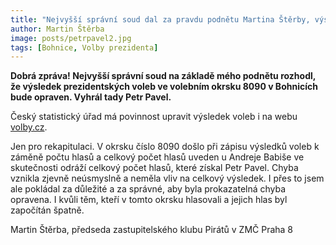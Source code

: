 ```yaml
---
title: "Nejvyšší správní soud dal za pravdu podnětu Martina Štěrby, výsledek okrsku 8090 v Bohnicích bude opraven"
author: Martin Štěrba
image: posts/petrpavel2.jpg
tags: [Bohnice, Volby prezidenta]
---
```


**Dobrá zpráva! Nejvyšší správní soud na základě mého podnětu rozhodl, že výsledek prezidentských voleb ve volebním okrsku 8090 v Bohnicích bude opraven. Vyhrál tady Petr Pavel.**

Český statistický úřad má povinnost upravit výsledek voleb i na webu [volby.cz](https://www.volby.cz/pls/prez2023/pe311?xjazyk=CZ&xnumnuts=1100&xobec=500208&xokrsek=8090).

Jen pro rekapitulaci. V okrsku číslo 8090 došlo při zápisu výsledků voleb k záměně počtu hlasů a celkový počet hlasů uveden u Andreje Babiše ve skutečnosti odráží celkový počet hlasů, které získal Petr Pavel. Chyba vznikla zjevně neúsmyslně a neměla vliv na celkový výsledek. I přes to jsem ale pokládal za důležité a za správné, aby byla prokazatelná chyba opravena. I kvůli těm, kteří v tomto okrsku hlasovali a jejich hlas byl započítán špatně.

Martin Štěrba, předseda zastupitelského klubu Pirátů v ZMČ Praha 8